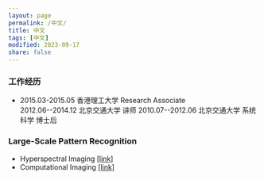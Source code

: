 ```yaml
---
layout: page
permalink: /中文/
title: 中文
tags: [中文]
modified: 2023-09-17 
share: false
---
```



### 工作经历

* 2015.03-2015.05 香港理工大学 Research Associate<br>
2012.06--2014.12 北京交通大学 讲师
2010.07--2012.06 北京交通大学 系统科学 博士后

	
### Large-Scale Pattern Recognition

* Hyperspectral Imaging <a href="https://github.com/xianchaoxiu/Hyperspectral-Imaging" class="textlink" target="_blank">[link]</a>
* Computational Imaging <a href="https://github.com/xianchaoxiu/Computational-Imaging" class="textlink" target="_blank">[link]</a>
